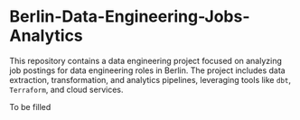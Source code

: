 # Berlin-Data-Engineering-Jobs-Analytics

This repository contains a data engineering project focused on analyzing job postings for data engineering roles in Berlin. The project includes data extraction, transformation, and analytics pipelines, leveraging tools like `dbt`, `Terraform`, and cloud services.

To be filled

